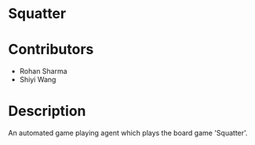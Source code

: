 # Squatter

# Contributors
  * Rohan Sharma
  * Shiyi Wang

# Description
An automated game playing agent which plays the board game 'Squatter'.
